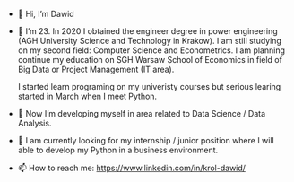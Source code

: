 - 👋 Hi, I’m Dawid

- 👀 I’m 23. In 2020 I obtained the engineer degree in power engineering (AGH University Science and Technology in Krakow).
  I am still studying on my second field: Computer Science and Econometrics.
  I am planning continue my education on SGH Warsaw School of Economics in field of Big Data or Project Management (IT area).
  
  I started learn programing on my univeristy courses but serious learing started in March when I meet Python.
  
  
- 🌱 Now I’m developing myself in area related to Data Science / Data Analysis.

- 💞️ I am currently looking for my internship / junior position where I will able to develop my Python in a business environment.

- 📫 How to reach me: https://www.linkedin.com/in/krol-dawid/

<!---
dawikrol/dawikrol is a ✨ special ✨ repository because its `README.md` (this file) appears on your GitHub profile.
You can click the Preview link to take a look at your changes.
--->
